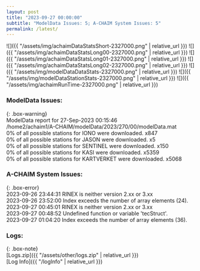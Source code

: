 ```yaml
---
layout: post
title: "2023-09-27 00:00:00"
subtitle: "ModelData Issues: 5; A-CHAIM System Issues: 5"
permalink: /latest/
---
```


![]({{ "/assets/img/achaimDataStatsShort-2327000.png" | relative_url }})
![]({{ "/assets/img/achaimDataStatsLong00-2327000.png" | relative_url }})
![]({{ "/assets/img/achaimDataStatsLong01-2327000.png" | relative_url }})
![]({{ "/assets/img/achaimDataStatsLong02-2327000.png" | relative_url }})
![]({{ "/assets/img/modelDataDataStats-2327000.png" | relative_url }})
![]({{ "/assets/img/modelDataStationStats-2327000.png" | relative_url }})
![]({{ "/assets/img/achaimRunTime-2327000.png" | relative_url }})


### ModelData Issues:  
  
{: .box-warning}  
 ModelData report for 27-Sep-2023 00:15:46   
 /home2/achaim1/A-CHAIM/modelData/2023/270/00/modelData.mat   
 0% of all possible stations for IONO were downloaded. x847   
 0% of all possible stations for JASON were downloaded. x5   
 0% of all possible stations for SENTINEL were downloaded. x150   
 0% of all possible stations for KASI were downloaded. x5359   
 0% of all possible stations for KARTVERKET were downloaded. x5068   
  
### A-CHAIM System Issues:  
  
{: .box-error}  
2023-09-26 23:44:31 RINEX is neither version 2.xx or 3.xx  
2023-09-26 23:52:00 Index exceeds the number of array elements (24).  
2023-09-27 00:45:01 RINEX is neither version 2.xx or 3.xx  
2023-09-27 00:48:52 Undefined function or variable 'tecStruct'.  
2023-09-27 01:04:20 Index exceeds the number of array elements (36).  

### Logs:  
  
{: .box-note}  
[Logs.zip]({{ "/assets/other/logs.zip" | relative_url }})  
[Log Info]({{ "/logInfo" | relative_url }})  
